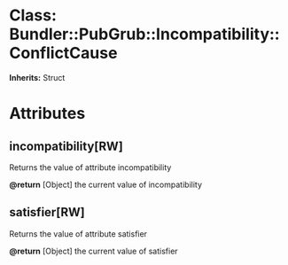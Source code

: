 # Class: Bundler::PubGrub::Incompatibility::ConflictCause
**Inherits:** Struct
    



# Attributes
## incompatibility[RW] [](#attribute-i-incompatibility)
Returns the value of attribute incompatibility

**@return** [Object] the current value of incompatibility

## satisfier[RW] [](#attribute-i-satisfier)
Returns the value of attribute satisfier

**@return** [Object] the current value of satisfier


